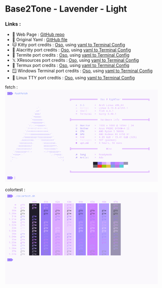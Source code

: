 # Base2Tone - Lavender - Light

### Links :
- 📃 Web Page : [GitHub repo](https://github.com/atelierbram/Base2Tone)
- 📃 Original Yaml : [GitHub file](https://github.com/atelierbram/Base2Tone-alacritty/blob/master/config/alacritty-base2tone-lavender-light.yml)
- 🐱 Kitty port credits : [Oso](github.com/KernelOso), using [yaml to Terminal Config](https://github.com/KernelOso/yaml-to-kitty-color-converter)
- 🚀 Alacritty port credits : [Oso](github.com/KernelOso), using [yaml to Terminal Config](https://github.com/KernelOso/yaml-to-alacrity-color-converter)
- 🐜 Termite port credits : [Oso](github.com/KernelOso), using [yaml to Terminal Config](https://github.com/KernelOso/yaml-to-kitty-color-converter)
- 𝕏 XResources port credits : [Oso](github.com/KernelOso), using [yaml to Terminal Config](https://github.com/KernelOso/yaml-to-alacrity-color-converter)
- 📱 Termux port credits : [Oso](github.com/KernelOso), using [yaml to Terminal Config](https://github.com/KernelOso/yaml-to-kitty-color-converter)
- 🪟 Windows Terminal port credits : [Oso](github.com/KernelOso), using [yaml to Terminal Config](https://github.com/KernelOso/yaml-to-alacrity-color-converter)
- 🐧 Linux TTY port credtis : [Oso](github.com/KernelOso), using [yaml to Terminal Config](https://github.com/KernelOso/yaml-to-alacrity-color-converter)

fetch : <br>
![screenshot](./assets/fetch.png)

colortest : <br>
![colortest](./assets/colortest.png)